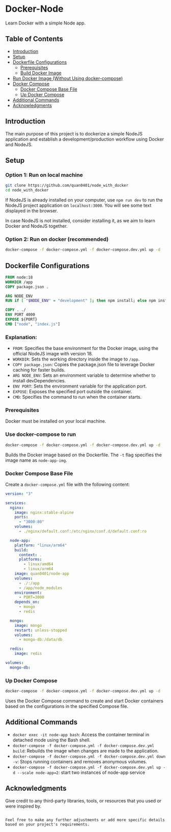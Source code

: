 # Docker-Node

Learn Docker with a simple Node app.

## Table of Contents

- [Introduction](#introduction)
- [Setup](#setup)
- [Dockerfile Configurations](#dockerfile-configurations)
  - [Prerequisites](#prerequisites)
  - [Build Docker Image](#build-docker-image)
- [Run Docker Image (Without Using docker-compose)](#run-docker-image-without-using-docker-compose)
- [Docker Compose](#docker-compose)
  - [Docker Compose Base File](#docker-compose-base-file)
  - [Up Docker Compose](#up-docker-compose)
- [Additional Commands](#additional-commands)
- [Acknowledgments](#acknowledgments)

## Introduction

The main purpose of this project is to dockerize a simple NodeJS application and establish a development/production workflow using Docker and NodeJS.

## Setup

### Option 1: Run on local machine

```bash
git clone https://github.com/quan0401/node_with_docker
cd node_with_docker
```

If NodeJS is already installed on your computer, use `npm run dev` to run the NodeJS project application on `localhost:3000`. You will see some text displayed in the browser.

In case NodeJS is not installed, consider installing it, as we aim to learn Docker and NodeJS together.

### Option 2: Run on docker (recommended)

```bash
docker-compose -f docker-compose.yml -f docker-compose.dev.yml up -d
```

## Dockerfile Configurations

```Dockerfile
FROM node:18
WORKDIR /app
COPY package.json .

ARG NODE_ENV
RUN if [ "$NODE_ENV" = "development" ]; then npm install; else npm install --only=production; fi

COPY . ./
ENV PORT 4000
EXPOSE ${PORT}
CMD ["node", "index.js"]
```

### Explanation:

- `FROM`: Specifies the base environment for the Docker image, using the official NodeJS image with version 18.
- `WORKDIR`: Sets the working directory inside the image to `/app`.
- `COPY package.json`: Copies the package.json file to leverage Docker caching for faster builds.
- `ARG NODE_ENV`: Sets an environment variable to determine whether to install devDependencies.
- `ENV PORT`: Sets the environment variable for the application port.
- `EXPOSE`: Exposes the specified port outside the container.
- `CMD`: Specifies the command to run when the container starts.

### Prerequisites

Docker must be installed on your local machine.

### Use docker-compose to run

```bash
docker-compose -f docker-compose.yml -f docker-compose.dev.yml up -d
```

Builds the Docker image based on the Dockerfile. The `-t` flag specifies the image name as `node-app-img`.

### Docker Compose Base File

Create a `docker-compose.yml` file with the following content:

```yaml
version: "3"

services:
  nginx:
    image: nginx:stable-alpine
    ports:
      - "3000:80"
    volumes:
      - ./nginx/default.conf:/etc/nginx/conf.d/default.conf:ro

  node-app:
    platform: "linux/arm64"
    build:
      context: .
      platforms:
        - linux/amd64
        - linux/arm64
    image: quan0401/node-app
    volumes:
      - ./:/app
      - /app/node_modules
    environment:
      - PORT=3000
    depends_on:
      - mongo
      - redis

  mongo:
    image: mongo
    restart: unless-stopped
    volumes:
      - mongo-db:/data/db

  redis:
    image: redis

volumes:
  mongo-db:
```

### Up Docker Compose

```bash
docker-compose -f docker-compose.yml -f docker-compose.dev.yml up -d
```

Uses the Docker Compose command to create and start Docker containers based on the configurations in the specified Compose file.

## Additional Commands

- `docker exec -it node-app bash`: Access the container terminal in detached mode using the Bash shell.
- `docker-compose -f docker-compose.yml -f docker-compose.dev.yml build`: Rebuilds the image when changes are made to the application.
- `docker-compose -f docker-compose.yml -f docker-compose.dev.yml down -v`: Stops running containers and removes anonymous volumes.
- `docker-compose -f docker-compose.yml -f docker-compose.dev.yml up -d --scale node-app=2`: start two instances of node-app service

## Acknowledgments

Give credit to any third-party libraries, tools, or resources that you used or were inspired by.

```

Feel free to make any further adjustments or add more specific details based on your project's requirements.
```

